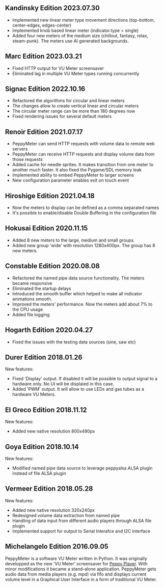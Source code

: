 ## Kandinsky Edition 2023.07.30

* Implemented new linear meter type movement directions (top-bottom, center-edges, edges-center)
* Implemented knob based linear meter (indicator.type = single)
* Added four new meters of the medium size (chillout, fantasy, relax, steam-punk). The meters use AI generated backgrounds.

## Marc Edition 2023.03.21

* Fixed HTTP output for VU Meter screensaver
* Eliminated lag in multiple VU Meter types running concurrently

## Signac Edition 2022.10.16

* Refactored the algorithms for circular and linear meters 
* The changes allow to create vertical linear and  circular meters
* The circular meter range can be more than 180 degrees now
* Fixed rendering issues for several default meters

## Renoir Edition 2021.07.17

* PeppyMeter can send HTTP requests with volume data to remote web servers
* PeppyMeter can receive HTTP requests and display volume data from those requests
* Added cache for needle sprites. It makes transition from one meter to another much faster. It also fixed the Pygame/SDL memory leak
* Implemented ability to embed PeppyMeter to larger screens
* New configuration parameter enables exit on touch event

## Hiroshige Edition 2021.04.18

* Now the meters to display can be defined as a comma separated names
* It's possible to enable/disable Double Buffering in the configuration file

## Hokusai Edition 2020.11.15

* Added 8 new meters to the large, medium and small groups.
* Added new group 'wide' with resolution 1280x400px. The group has 8 new meters.

## Constable Edition 2020.08.08

* Refactored the named pipe data source functionality. The meters became responsive
* Eliminated the startup delays
* Introduced the smooth buffer which helped to make all indicator animations smooth.
* Improved the meters' performance. Now the meters add about 7% to the CPU usage
* Added file logging

## Hogarth Edition 2020.04.27

* Fixed the issues with the testing data sources (sine, saw etc)

## Durer Edition 2018.01.26

New features:
* Fixed 'Display' output. If disabled it will be possible to output signal to a hardware only. No UI will be displaied in this case.
* Added 'PWM' output. It will allow to use LEDs and gas tubes as a hardware VU Meters.

## El Greco Edition 2018.11.12

New features:
* Added new native resolution 800x480px

## Goya Edition 2018.10.14

New features:
* Modified named pipe data source to leverage peppyalsa ALSA plugin instead of file ALSA plugin

## Vermeer Edition 2018.05.28

New features:
* Added new native resolution 320x240px
* Redesigned volume data extraction from named pipe
* Handling of data input from different audio players through ALSA file plugin
* Implemented support for output to Serial Interafce and I2C interface

## Michelangelo Edition 2016.09.05

PeppyMeter is a software VU Meter written in Python. It was originally developped as the new 'VU Meter' screensaver for [Peppy Player](https://github.com/project-owner/Peppy.doc/wiki). With minor modifications it became a stand-alone application.
PeppyMeter gets audio data from media players (e.g. mpd) via fifo and displays current volume level in a Graphical User Interface
 in a form of traditional VU Meter.
